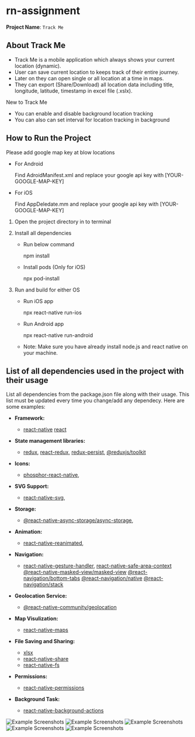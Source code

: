 # rn-assignment

**Project Name**: `Track Me`

## About Track Me

-  Track Me is a mobile application which always shows your current location (dynamic).
-  User can save current location to keeps track of their entire journey.
-  Later on they can open single or all location at a time in maps.
-  They can export (Share/Download) all location data including title, longitude, latitude, timestamp in excel file (.xslx).

New to Track Me

-  You can enable and disable background location tracking
-  You can also can set interval for location tracking in background

## How to Run the Project

Please add google map key at blow locations

   - For Android
   
      Find AdroidManifest.xml and replace your google api key with [YOUR-GOOGLE-MAP-KEY]
   
   - For iOS
   
      Find AppDeledate.mm and replace your google api key with [YOUR-GOOGLE-MAP-KEY]

1. Open the project directory in to terminal

2. Install all dependencies
   
   - Run below command

     npm install

   - Install pods (Only for iOS)

     npx pod-install
   
2. Run and build for either OS

   - Run iOS app
     
     npx react-native run-ios

   - Run Android app
 
     npx react-native run-android


   - Note: Make sure you have already install node.js and react native on your machine.

## List of all dependencies used in the project with their usage

List all dependencies from the package.json file along with their usage. This list must be updated every time you change/add any dependecy. Here are some examples:

- **Framework:**

  - [react-native](https://github.com/facebook/react-native)
    [react](https://github.com/facebook/react)
  
- **State management libraries:**

  - [redux](http://redux.js.org/), 
    [react-redux](https://react-redux.js.org/), 
    [redux-persist](https://github.com/rt2zz/redux-persist), 
    [@reduxjs/toolkit](https://redux-toolkit.js.org/)

- **Icons:**

  - [phosphor-react-native](https://github.com/duongdev/phosphor-react-native),

- **SVG Support:**

  - [react-native-svg](https://github.com/software-mansion/react-native-svg),

- **Storage:**

  - [@react-native-async-storage/async-storage](https://github.com/react-native-async-storage/async-storage),

- **Animation:**

  - [react-native-reanimated](https://github.com/software-mansion/react-native-reanimated),

- **Navigation:**

  - [react-native-gesture-handler](https://github.com/kmagiera/react-native-gesture-handler),
    [react-native-safe-area-context](https://github.com/th3rdwave/react-native-safe-area-context)
    [@react-native-masked-view/masked-view](https://github.com/react-native-masked-view/masked-view)
    [@react-navigation/bottom-tabs](https://github.com/react-navigation/react-navigation)
    [@react-navigation/native](https://github.com/react-navigation/react-navigation)
    [@react-navigation/stack](https://github.com/react-navigation/react-navigation)

- **Geolocation Service:**

  - [@react-native-community/geolocation](https://github.com/michalchudziak/react-native-geolocation)

- **Map Visulization:**

  - [react-native-maps](https://github.com/react-native-maps/react-native-maps)

- **File Saving and Sharing:**

  - [xlsx](https://github.com/SheetJS/sheetjs)
  - [react-native-share](https://github.com/react-native-community/react-native-share)
  - [react-native-fs](https://github.com/itinance/react-native-fs)

- **Permissions:**

  - [react-native-permissions](https://github.com/zoontek/react-native-permissions)

- **Background Task:**

  - [react-native-background-actions](https://github.com/Rapsssito/react-native-background-actions)

![Example Screenshots](./screen-shots/s1.jpg)
![Example Screenshots](./screen-shots/s2.jpg)
![Example Screenshots](./screen-shots/s3.jpg)
![Example Screenshots](./screen-shots/s4.jpg)
![Example Screenshots](./screen-shots/s5.jpg)
